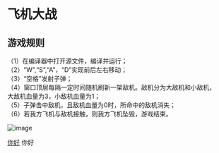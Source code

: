 # 飞机大战

## 游戏规则
（1）在编译器中打开源文件，编译并运行；  
（2）“W”,“S”,“A”，“D”实现前后左右移动；  
（3）“空格”发射子弹；  
（4）窗口顶层每隔一定时间随机刷新一架敌机。敌机分为大敌机和小敌机，  
大敌机血量为3，小敌机血量为1；  
（5）子弹击中敌机，且敌机血量为0时，所命中的敌机消失；  
（6）若我方飞机与敌机接触，则我方飞机坠毁，游戏结束。  

![image](https://github.com/user-attachments/assets/0f009680-b95a-4da9-8202-0f4b9417e920)

[你好](#jump)
<span id="jump">你好</span>

